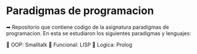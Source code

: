 # Paradigmas de programacion
➡ Repositorio que contiene codigo de la asignatura paradigmas de programacion. En esta se estudiaron los siguientes paradigmas y lenguajes:

💠 OOP: Smalltalk
💠 Funcional: LISP
💠 Logica: Prolog
